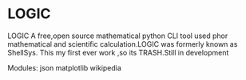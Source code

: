 # LOGIC
LOGIC
A free,open source mathematical python CLI tool used phor mathematical and scientific calculation.LOGIC was formerly known as ShellSys.
This my first ever work ,so its  TRASH.Still in development

Modules:
json
matplotlib
wikipedia
